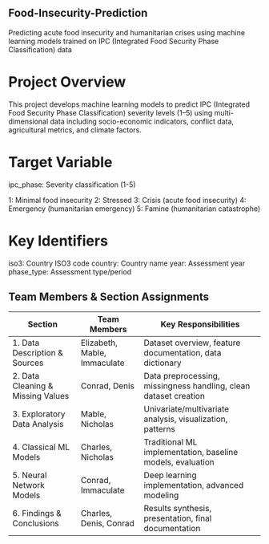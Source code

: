 ## Food-Insecurity-Prediction
Predicting acute food insecurity and humanitarian crises using machine learning models trained on IPC (Integrated Food Security Phase Classification) data

# Project Overview
This project develops machine learning models to predict IPC (Integrated Food Security Phase Classification) severity levels (1–5) using multi-dimensional data including socio-economic indicators, conflict data, agricultural metrics, and climate factors.

# Target Variable

ipc_phase: Severity classification (1-5)

1: Minimal food insecurity
2: Stressed
3: Crisis (acute food insecurity)
4: Emergency (humanitarian emergency)
5: Famine (humanitarian catastrophe)


# Key Identifiers

iso3: Country ISO3 code
country: Country name
year: Assessment year
phase_type: Assessment type/period


## Team Members & Section Assignments

| Section                        | Team Members                | Key Responsibilities                                   |
|--------------------------------|-----------------------------|-------------------------------------------------------|
| 1. Data Description & Sources  | Elizabeth, Mable, Immaculate | Dataset overview, feature documentation, data dictionary |
| 2. Data Cleaning & Missing Values | Conrad, Denis             | Data preprocessing, missingness handling, clean dataset creation |
| 3. Exploratory Data Analysis   | Mable, Nicholas             | Univariate/multivariate analysis, visualization, patterns |
| 4. Classical ML Models         | Charles, Nicholas           | Traditional ML implementation, baseline models, evaluation |
| 5. Neural Network Models       | Conrad, Immaculate          | Deep learning implementation, advanced modeling        |
| 6. Findings & Conclusions      | Charles, Denis, Conrad      | Results synthesis, presentation, final documentation   |


